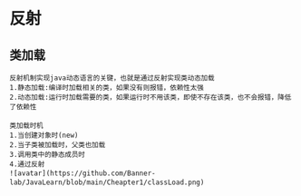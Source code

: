 # 反射
## 类加载
    反射机制实现java动态语言的关键，也就是通过反射实现类动态加载
    1.静态加载:编译时加载相关的类，如果没有则报错，依赖性太强
    2.动态加载:运行时加载需要的类，如果运行时不用该类，即使不存在该类，也不会报错，降低了依赖性
    
    类加载时机
    1.当创建对象时(new)
    2.当子类被加载时，父类也加载
    3.调用类中的静态成员时
    4.通过反射
    ![avatar](https://github.com/Banner-lab/JavaLearn/blob/main/Cheapter1/classLoad.png)
